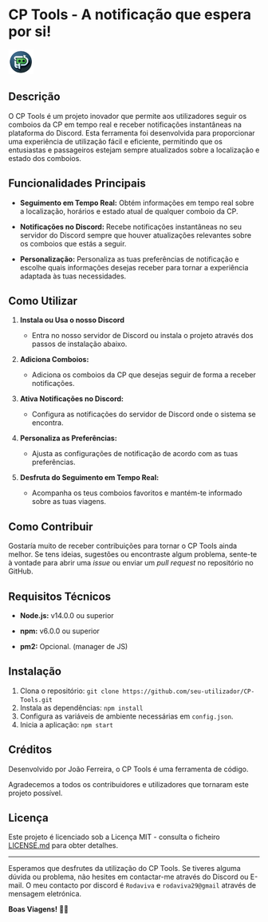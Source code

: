 # CP Tools - A notificação que espera por si!

<img src="cptools.png" alt="CP Tools Logo" width="50"/>

## Descrição

O CP Tools é um projeto inovador que permite aos utilizadores seguir os comboios da CP em tempo real e receber notificações instantâneas na plataforma do Discord. Esta ferramenta foi desenvolvida para proporcionar uma experiência de utilização fácil e eficiente, permitindo que os entusiastas e passageiros estejam sempre atualizados sobre a localização e estado dos comboios.

## Funcionalidades Principais

- **Seguimento em Tempo Real:** Obtém informações em tempo real sobre a localização, horários e estado atual de qualquer comboio da CP.

- **Notificações no Discord:** Recebe notificações instantâneas no seu servidor do Discord sempre que houver atualizações relevantes sobre os comboios que estás a seguir.

- **Personalização:** Personaliza as tuas preferências de notificação e escolhe quais informações desejas receber para tornar a experiência adaptada às tuas necessidades.

## Como Utilizar

1. **Instala ou Usa o nosso Discord**
   - Entra no nosso servidor de Discord ou instala o projeto através dos passos de instalação abaixo.

2. **Adiciona Comboios:**
   - Adiciona os comboios da CP que desejas seguir de forma a receber notificações.

3. **Ativa Notificações no Discord:**
   - Configura as notificações do servidor de Discord onde o sistema se encontra.

4. **Personaliza as Preferências:**
   - Ajusta as configurações de notificação de acordo com as tuas preferências.

5. **Desfruta do Seguimento em Tempo Real:**
   - Acompanha os teus comboios favoritos e mantém-te informado sobre as tuas viagens.

## Como Contribuir

Gostaría muito de receber contribuições para tornar o CP Tools ainda melhor. Se tens ideias, sugestões ou encontraste algum problema, sente-te à vontade para abrir uma *issue* ou enviar um *pull request* no repositório no GitHub.

## Requisitos Técnicos

- **Node.js:** v14.0.0 ou superior
- **npm:** v6.0.0 ou superior

- **pm2:** Opcional. (manager de JS)

## Instalação

1. Clona o repositório: `git clone https://github.com/seu-utilizador/CP-Tools.git`
2. Instala as dependências: `npm install`
3. Configura as variáveis de ambiente necessárias em `config.json`.
4. Inicia a aplicação: `npm start`

## Créditos

Desenvolvido por João Ferreira, o CP Tools é uma ferramenta de código.

Agradecemos a todos os contribuidores e utilizadores que tornaram este projeto possível.

## Licença

Este projeto é licenciado sob a Licença MIT - consulta o ficheiro [LICENSE.md](LICENSE.md) para obter detalhes.

---

Esperamos que desfrutes da utilização do CP Tools. Se tiveres alguma dúvida ou problema, não hesites em contactar-me através do Discord ou E-mail.
O meu contacto por discord é `Rodaviva` e `rodaviva29@gmail` através de mensagem eletrónica.

**Boas Viagens!** 🚂✨
